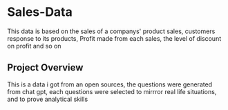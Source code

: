 # Sales-Data
This data is based on the sales of a companys' product sales, customers response to its products, Profit made from each sales, the level of discount on profit and so on

## Project Overview
This is a data i got from an open sources, the questions were generated from chat gpt, each questions were selected to mirrror real life situations, and to prove analytical skills
